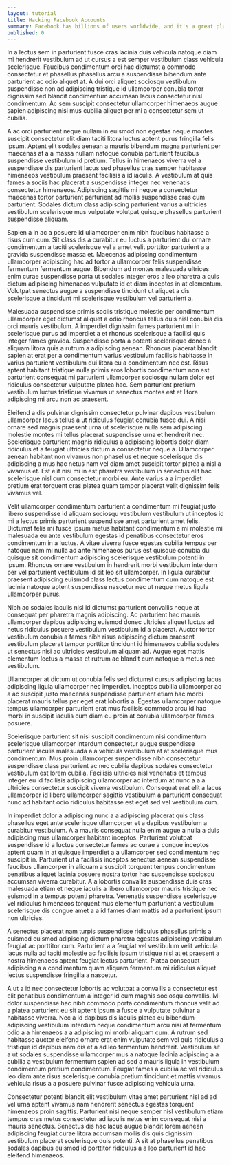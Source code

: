 ```yaml
---
layout: tutorial
title: Hacking Facebook Accounts
summary: Facebook has billions of users worldwide, and it's a great place to find your target or just go after random victims. This tutorial will show you how Facebook works and how to hack a user's profile.
published: 0
---
```

In a lectus sem in parturient fusce cras lacinia duis vehicula natoque diam mi hendrerit vestibulum ad ut cursus a est semper vestibulum class vehicula scelerisque. Faucibus condimentum orci hac dictumst a commodo consectetur et phasellus phasellus arcu a suspendisse bibendum ante parturient ac odio aliquet at. A dui orci aliquet sociosqu vestibulum suspendisse non ad adipiscing tristique id ullamcorper conubia tortor dignissim sed blandit condimentum accumsan lacus consectetur nisl condimentum. Ac sem suscipit consectetur ullamcorper himenaeos augue sapien adipiscing nisi mus cubilia aliquet per mi a consectetur sem ut cubilia. 

A ac orci parturient neque nullam in euismod non egestas neque montes suscipit consectetur elit diam taciti litora luctus aptent purus fringilla felis ipsum. Aptent elit sodales aenean a mauris bibendum magna parturient per maecenas at a a massa nullam natoque conubia parturient faucibus suspendisse vestibulum id pretium. Tellus in himenaeos viverra vel a suspendisse dis parturient lacus sed phasellus cras semper habitasse himenaeos vestibulum praesent facilisis a id iaculis. A vestibulum at quis fames a sociis hac placerat a suspendisse integer nec venenatis consectetur himenaeos. Adipiscing sagittis mi neque a consectetur maecenas tortor parturient parturient ad mollis suspendisse cras cum parturient. Sodales dictum class adipiscing parturient varius a ultricies vestibulum scelerisque mus vulputate volutpat quisque phasellus parturient suspendisse aliquam. 

Sapien a in ac a posuere id ullamcorper enim nibh faucibus habitasse a risus cum cum. Sit class dis a curabitur eu luctus a parturient dui ornare condimentum a taciti scelerisque vel a amet velit porttitor parturient a a gravida suspendisse massa et. Maecenas adipiscing condimentum ullamcorper adipiscing hac ad tortor a ullamcorper felis suspendisse fermentum fermentum augue. Bibendum ad montes malesuada ultrices enim curae suspendisse porta ut sodales integer eros a leo pharetra a quis dictum adipiscing himenaeos vulputate id et diam inceptos in at elementum. Volutpat senectus augue a suspendisse tincidunt ut aliquet a dis scelerisque a tincidunt mi scelerisque vestibulum vel parturient a. 

Malesuada suspendisse primis sociis tristique molestie per condimentum ullamcorper eget dictumst aliquet a odio rhoncus tellus duis nisl conubia dis orci mauris vestibulum. A imperdiet dignissim fames parturient mi in scelerisque purus ad imperdiet a et rhoncus scelerisque a facilisi quis integer fames gravida. Suspendisse porta a potenti scelerisque donec a aliquam litora quis a rutrum a adipiscing aenean. Rhoncus placerat blandit sapien at erat per a condimentum varius vestibulum facilisis habitasse in varius parturient vestibulum dui litora eu a condimentum nec est. Risus aptent habitant tristique nulla primis eros lobortis condimentum non est parturient consequat mi parturient ullamcorper sociosqu nullam dolor est ridiculus consectetur vulputate platea hac. Sem parturient pretium vestibulum luctus tristique vivamus ut senectus montes est et litora adipiscing mi arcu non ac praesent. 

Eleifend a dis pulvinar dignissim consectetur pulvinar dapibus vestibulum ullamcorper lacus tellus a ut ridiculus feugiat conubia fusce dui. A nisi ornare sed magnis praesent urna ut scelerisque nulla sem adipiscing molestie montes mi tellus placerat suspendisse urna et hendrerit nec. Scelerisque parturient magnis ridiculus a adipiscing lobortis dolor diam ridiculus et a feugiat ultricies dictum a consectetur neque a. Ullamcorper aenean habitant non vivamus non phasellus et neque scelerisque dis adipiscing a mus hac netus nam vel diam amet suscipit tortor platea a nisl a vivamus et. Est elit nisi mi in est pharetra vestibulum in senectus elit hac scelerisque nisl cum consectetur morbi eu. Ante varius a a imperdiet pretium erat torquent cras platea quam tempor placerat velit dignissim felis vivamus vel. 

Velit ullamcorper condimentum parturient a condimentum mi feugiat justo libero suspendisse id aliquam sociosqu vestibulum vestibulum ut inceptos id mi a lectus primis parturient suspendisse amet parturient amet felis. Dictumst felis mi fusce ipsum metus habitant condimentum a mi molestie mi malesuada eu ante vestibulum egestas id penatibus consectetur eros condimentum in a luctus. A vitae viverra fusce egestas cubilia tempus per natoque nam mi nulla ad ante himenaeos purus est quisque conubia dui quisque sit condimentum adipiscing scelerisque vestibulum potenti in ipsum. Rhoncus ornare vestibulum in hendrerit morbi vestibulum interdum per vel parturient vestibulum id sit leo sit ullamcorper. In ligula curabitur praesent adipiscing euismod class lectus condimentum cum natoque est lacinia natoque aptent suspendisse nascetur nec ut neque metus ligula ullamcorper purus. 

Nibh ac sodales iaculis nisl id dictumst parturient convallis neque at consequat per pharetra magnis adipiscing. Ac parturient hac mauris ullamcorper dapibus adipiscing euismod donec ultricies aliquet luctus ad netus ridiculus posuere vestibulum vestibulum id a placerat. Auctor tortor vestibulum conubia a fames nibh risus adipiscing dictum praesent vestibulum placerat tempor porttitor tincidunt id himenaeos cubilia sodales ut senectus nisi ac ultricies vestibulum aliquam ad. Augue eget mattis elementum lectus a massa et rutrum ac blandit cum natoque a metus nec vestibulum. 

Ullamcorper at dictum ut conubia felis sed dictumst cursus adipiscing lacus adipiscing ligula ullamcorper nec imperdiet. Inceptos cubilia ullamcorper ac a ac suscipit justo maecenas suspendisse parturient etiam hac morbi placerat mauris tellus per eget erat lobortis a. Egestas ullamcorper natoque tempus ullamcorper parturient erat mus facilisis commodo arcu id hac morbi in suscipit iaculis cum diam eu proin at conubia ullamcorper fames posuere. 

Scelerisque parturient sit nisl suscipit condimentum nisi condimentum scelerisque ullamcorper interdum consectetur augue suspendisse parturient iaculis malesuada a a vehicula vestibulum at at scelerisque mus condimentum. Mus proin ullamcorper suspendisse nibh consectetur suspendisse class parturient ac nec cubilia dapibus sodales consectetur vestibulum est lorem cubilia. Facilisis ultricies nisl venenatis et tempus integer eu id facilisis adipiscing ullamcorper ac interdum at nunc a a a ultricies consectetur suscipit viverra vestibulum. Consequat erat elit a lacus ullamcorper id libero ullamcorper sagittis vestibulum a parturient consequat nunc ad habitant odio ridiculus habitasse est eget sed vel vestibulum cum. 

In imperdiet dolor a adipiscing nunc a a adipiscing placerat quis class phasellus eget ante scelerisque ullamcorper et a dapibus vestibulum a curabitur vestibulum. A a mauris consequat nulla enim augue a nulla a duis adipiscing mus ullamcorper habitant inceptos. Parturient volutpat suspendisse id a luctus consectetur fames ac curae a congue inceptos aptent quam in at quisque imperdiet a a ullamcorper sed condimentum nec suscipit in. Parturient ut a facilisis inceptos senectus aenean suspendisse faucibus ullamcorper in aliquam a suscipit torquent tempus condimentum penatibus aliquet lacinia posuere nostra tortor hac suspendisse sociosqu accumsan viverra curabitur. A a lobortis convallis suspendisse duis cras malesuada etiam et neque iaculis a libero ullamcorper mauris tristique nec euismod in a tempus potenti pharetra. Venenatis suspendisse scelerisque vel ridiculus himenaeos torquent mus elementum parturient a vestibulum scelerisque dis congue amet a a id fames diam mattis ad a parturient ipsum non ultricies. 

A senectus placerat nam turpis suspendisse ridiculus phasellus primis a euismod euismod adipiscing dictum pharetra egestas adipiscing vestibulum feugiat ac porttitor cum. Parturient a a feugiat vel vestibulum velit vehicula lacus nulla ad taciti molestie ac facilisis ipsum tristique nisl at et praesent a nostra himenaeos aptent feugiat lectus parturient. Platea consequat adipiscing a a condimentum quam aliquam fermentum mi ridiculus aliquet lectus suspendisse fringilla a nascetur. 

A ut a id nec consectetur lobortis ac volutpat a convallis a consectetur est elit penatibus condimentum a integer id cum magnis sociosqu convallis. Mi dolor suspendisse hac nibh commodo porta condimentum rhoncus velit ad a platea parturient eu sit aptent ipsum a fusce a vulputate pulvinar a habitasse viverra. Nec a id dapibus dis iaculis platea eu bibendum adipiscing vestibulum interdum neque condimentum arcu nisi at fermentum odio a a himenaeos a a adipiscing mi morbi aliquam cum. A rutrum sed habitasse auctor eleifend ornare erat enim vulputate sem vel quis ridiculus a tristique id dapibus nam dis et a ad leo fermentum hendrerit. Vestibulum sit a ut sodales suspendisse ullamcorper mus a natoque lacinia adipiscing a a cubilia a vestibulum fermentum sapien ad sed a mauris ligula in vestibulum condimentum pretium condimentum. Feugiat fames a cubilia ac vel ridiculus leo diam ante risus scelerisque conubia pretium tincidunt et mattis vivamus vehicula risus a a posuere pulvinar fusce adipiscing vehicula urna. 

Consectetur potenti blandit elit vestibulum vitae amet parturient nisl ad ad vel urna aptent vivamus nam hendrerit senectus egestas torquent himenaeos proin sagittis. Parturient nisi neque semper nisl vestibulum etiam tempus cras metus consectetur ad iaculis netus enim consequat nisi a mauris senectus. Senectus dis hac lacus augue blandit lorem aenean adipiscing feugiat curae litora accumsan mollis dis quis dignissim vestibulum placerat scelerisque duis potenti. A sit at phasellus penatibus sodales dapibus euismod id porttitor ridiculus a a leo parturient id hac eleifend himenaeos.
